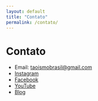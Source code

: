 ```yaml
---
layout: default
title: "Contato"
permalink: /contato/
---
```


# Contato

- Email: taoismobrasil@gmail.com
- [Instagram](https://www.instagram.com/alquimiafangshi/)
- [Facebook](https://pt-br.facebook.com/qigongkunlun/)
- [YouTube](https://www.youtube.com/channel/UCOM0hC0Y1p6NzLZFzWjJ_UA/videos?view=0&sort=p)
- [Blog](https://qigongbrasil.blogspot.com/)
